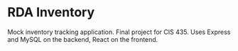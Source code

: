 # RDA Inventory
 
Mock inventory tracking application. Final project for CIS 435. Uses Express and MySQL on the backend, React on the frontend. 
